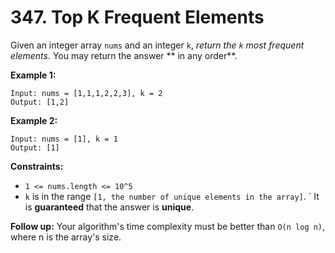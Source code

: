# 347. Top K Frequent Elements

Given an integer array `nums` and an integer `k`, _return the `k` most frequent elements_. You may return the answer **
in any order**.

**Example 1:**

```
Input: nums = [1,1,1,2,2,3], k = 2
Output: [1,2]
```

**Example 2:**

```
Input: nums = [1], k = 1
Output: [1]
```

**Constraints:**

- `1 <= nums.length <= 10^5`
- `k` is in the range `[1, the number of unique elements in the array]`.
  ` It is **guaranteed** that the answer is **unique**.

**Follow up:** Your algorithm's time complexity must be better than `O(n log n)`, where n is the array's size.